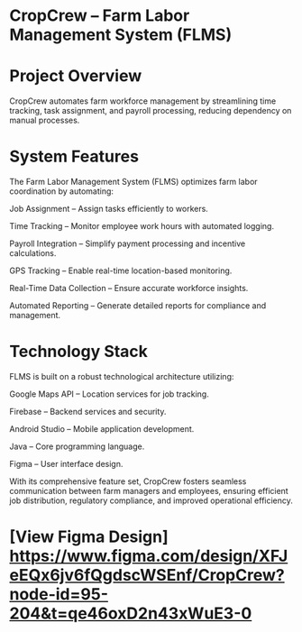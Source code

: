 # CropCrew – Farm Labor Management System (FLMS)

# Project Overview
CropCrew automates farm workforce management by streamlining time tracking, task assignment, and payroll processing, reducing dependency on manual processes.

# System Features

The Farm Labor Management System (FLMS) optimizes farm labor coordination by automating:

Job Assignment – Assign tasks efficiently to workers.

Time Tracking – Monitor employee work hours with automated logging.

Payroll Integration – Simplify payment processing and incentive calculations.

GPS Tracking – Enable real-time location-based monitoring.

Real-Time Data Collection – Ensure accurate workforce insights.

Automated Reporting – Generate detailed reports for compliance and management.


# Technology Stack

FLMS is built on a robust technological architecture utilizing:

Google Maps API – Location services for job tracking.

Firebase – Backend services and security.

Android Studio – Mobile application development.

Java – Core programming language.

Figma – User interface design.

With its comprehensive feature set, CropCrew fosters seamless communication between farm managers and employees, ensuring efficient job distribution, regulatory compliance, and improved operational efficiency.

# [View Figma Design] https://www.figma.com/design/XFJeEQx6jv6fQgdscWSEnf/CropCrew?node-id=95-204&t=qe46oxD2n43xWuE3-0
